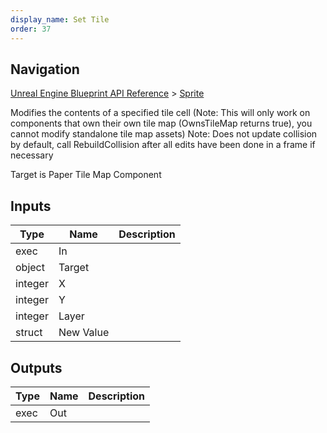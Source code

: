 ```yaml
---
display_name: Set Tile
order: 37
---
```

## Navigation

[Unreal Engine Blueprint API Reference](https://dev.epicgames.com/documentation/en-us/unreal-engine/BlueprintAPI) > [Sprite](https://dev.epicgames.com/documentation/en-us/unreal-engine/BlueprintAPI/Sprite)

Modifies the contents of a specified tile cell (Note: This will only work on components that own their own tile map (OwnsTileMap returns true), you cannot modify standalone tile map assets)
Note: Does not update collision by default, call RebuildCollision after all edits have been done in a frame if necessary

Target is Paper Tile Map Component

## Inputs

| Type | Name | Description |
| --- | --- | --- |
| exec | In |  |
| object | Target |  |
| integer | X |  |
| integer | Y |  |
| integer | Layer |  |
| struct | New Value |  |

## Outputs

| Type | Name | Description |
| --- | --- | --- |
| exec | Out |  |
